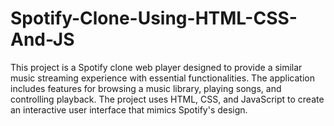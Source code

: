 # Spotify-Clone-Using-HTML-CSS-And-JS
This project is a Spotify clone web player designed to provide a similar music streaming experience with essential functionalities. The application includes features for browsing a music library, playing songs, and controlling playback. The project uses HTML, CSS, and JavaScript to create an interactive user interface that mimics Spotify's design.
